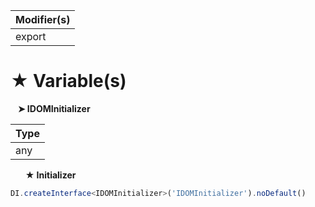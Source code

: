 | Modifier(s)                            |
|----------------------------------------|
| export |

# &#9733; Variable(s)

&nbsp;&nbsp; **&#10148; IDOMInitializer**

| Type                        |
|-----------------------------|
| any |

&nbsp;&nbsp;&nbsp;&nbsp;&nbsp; **&#9733; Initializer**

```ts
DI.createInterface<IDOMInitializer>('IDOMInitializer').noDefault()
```